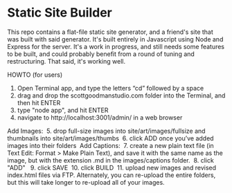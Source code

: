 Static Site Builder
===================

This repo contains a flat-file static site generator, and a friend's site that was built with said generator. It's built entirely in Javascript using Node and Express for the server. It's a work in progress, and still needs some features to be built, and could probably benefit from a round of tuning and restructuring. That said, it's working well.

HOWTO (for users)
1.  Open Terminal app, and type the letters “cd” followed by a space 
2.  drag and drop the scottgoodmanstudio.com folder into the Terminal, and then hit ENTER 
3.  type "node app", and hit ENTER 
4.  navigate to http://localhost:3001/admin/ in a web browser 

Add Images: 
5.  drop full-size images into site/art/images/fullsize and thumbnails into site/art/images/thumbs 
6.  click ADD once you’ve added images into their folders  Add Captions: 
7.  create a new plain text file (in Text Edit: Format > Make Plain Text), and save it with the same name as the image, but with the extension .md in the images/captions folder. 
8.  click "ADD"  
9.  click SAVE 
10.  click BUILD 
11.  upload new images and revised index.html files via FTP. Alternately, you can re-upload the entire folders, but this will take longer to re-upload all of your images.

